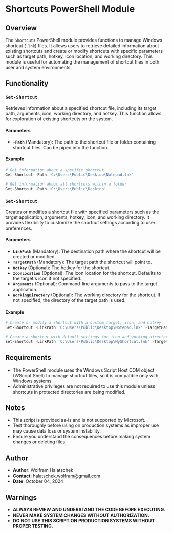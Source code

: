 # Shortcuts PowerShell Module

## Overview

The `Shortcuts` PowerShell module provides functions to manage Windows shortcut (`.lnk`) files. It allows users to retrieve detailed information about existing shortcuts and create or modify shortcuts with specific parameters such as target path, hotkey, icon location, and working directory. This module is useful for automating the management of shortcut files in both user and system environments.

## Functionality

### `Get-Shortcut`

Retrieves information about a specified shortcut file, including its target path, arguments, icon, working directory, and hotkey. This function allows for exploration of existing shortcuts on the system.

#### Parameters

- **`-Path`** (Mandatory): The path to the shortcut file or folder containing shortcut files. Can be piped into the function.

#### Example

```PowerShell
# Get information about a specific shortcut
Get-Shortcut -Path 'C:\Users\Public\Desktop\Notepad.lnk'

# Get information about all shortcuts within a folder
Get-Shortcut -Path 'C:\Users\Public\Desktop'
```

### `Set-Shortcut`

Creates or modifies a shortcut file with specified parameters such as the target application, arguments, hotkey, icon, and working directory. It provides flexibility to customize the shortcut settings according to user preferences.


#### Parameters

- **`LinkPath`** (Mandatory): The destination path where the shortcut will be created or modified.
- **`TargetPath`** (Mandatory): The target path the shortcut will point to.
- **`Hotkey`** (Optional): The hotkey for the shortcut.
- **`IconLocation`** (Optional): The icon location for the shortcut. Defaults to the target's icon if not specified.
- **`Arguments`** (Optional): Command-line arguments to pass to the target application.
- **`WorkingDirectory`** (Optional): The working directory for the shortcut. If not specified, the directory of the target path is used.

#### Example

```PowerShell
# Create or modify a shortcut with a custom target, icon, and hotkey
Set-Shortcut -LinkPath 'C:\Users\Public\Desktop\Notepad.lnk' -TargetPath 'C:\Windows\System32\notepad.exe' -Hotkey 'Ctrl+Alt+N' -IconLocation 'C:\Icons\Notepad.ico'

# Create a shortcut with default settings for icon and working directory
Set-Shortcut -LinkPath 'C:\Users\Public\Desktop\MyShortcut.lnk' -TargetPath 'C:\Program Files\MyApp\MyApp.exe'

```

## Requirements

- The PowerShell module uses the Windows Script Host COM object (WScript.Shell) to manage shortcut files, so it is compatible only with Windows systems.
- Administrative privileges are not required to use this module unless shortcuts in protected directories are being modified.


## Notes

- This script is provided as-is and is not supported by Microsoft.
- Test thoroughly before using on production systems as improper use may cause data loss or system instability.
- Ensure you understand the consequences before making system changes or deleting files.

## Author

- **Author**: Wolfram Halatschek
- **Contact**: halatschek.wolfram@gmail.com
- **Date**: October 04, 2024

## Warnings

- **ALWAYS REVIEW AND UNDERSTAND THE CODE BEFORE EXECUTING.**
- **NEVER MAKE SYSTEM CHANGES WITHOUT AUTHORIZATION.**
- **DO NOT USE THIS SCRIPT ON PRODUCTION SYSTEMS WITHOUT PROPER TESTING.**
